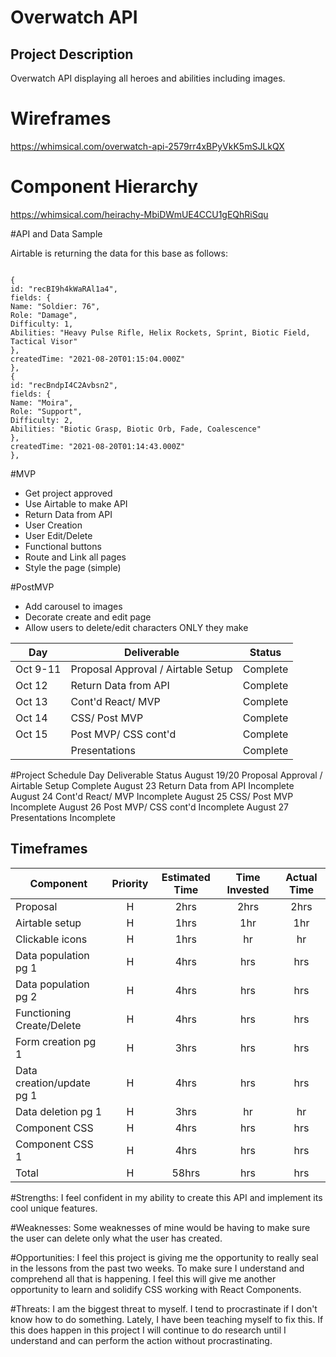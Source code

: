 # Overwatch API

## Project Description
Overwatch API displaying all heroes and abilities including images.

# Wireframes

https://whimsical.com/overwatch-api-2579rr4xBPyVkK5mSJLkQX

# Component Hierarchy

https://whimsical.com/heirachy-MbiDWmUE4CCU1gEQhRiSqu

#API and Data Sample

Airtable is returning the data for this base as follows:

```

{
id: "recBI9h4kWaRAl1a4",
fields: {
Name: "Soldier: 76",
Role: "Damage",
Difficulty: 1,
Abilities: "Heavy Pulse Rifle, Helix Rockets, Sprint, Biotic Field, Tactical Visor"
},
createdTime: "2021-08-20T01:15:04.000Z"
},
{
id: "recBndpI4C2Avbsn2",
fields: {
Name: "Moira",
Role: "Support",
Difficulty: 2,
Abilities: "Biotic Grasp, Biotic Orb, Fade, Coalescence"
},
createdTime: "2021-08-20T01:14:43.000Z"
},

```

#MVP
- Get project approved
- Use Airtable to make API
- Return Data from API
- User Creation
- User Edit/Delete
- Functional buttons
- Route and Link all pages
- Style the page (simple)

#PostMVP
- Add carousel to images
- Decorate create and edit page
- Allow users to delete/edit characters ONLY they make


| Day      | Deliverable                                | Status   |
| -------- | ------------------------------------------ | -------- |
| Oct 9-11 | Proposal Approval / Airtable Setup         | Complete |
| Oct 12   | Return Data from API      | Complete |
| Oct 13   | Cont'd React/ MVP          | Complete |
| Oct 14   | CSS/ Post MVP                | Complete |
| Oct 15   | Post MVP/ CSS cont'd     | Complete |
|   | Presentations                  | Complete |

#Project Schedule
Day	Deliverable	Status
August 19/20	Proposal Approval / Airtable Setup	Complete
August 23		Return Data from API  Incomplete
August 24		Cont'd React/ MVP  Incomplete
August 25		CSS/ Post MVP  Incomplete
August 26		Post MVP/ CSS cont'd  Incomplete
August 27	Presentations	Incomplete


## Timeframes

| Component                 | Priority | Estimated Time | Time Invested | Actual Time |
| ------------------------- | :------: | :------------: | :-----------: | :---------: |
| Proposal                  |    H     |      2hrs      |     2hrs      |    2hrs     |
| Airtable setup            |    H     |     1hrs      |      1hr      |     1hr     |
| Clickable icons           |    H     |      1hrs      |      hr      |     hr     |
| Data population pg 1      |    H     |      4hrs      |     hrs      |    hrs     |
| Data population pg 2      |    H     |      4hrs      |     hrs      |    hrs     |
| Functioning Create/Delete     |    H     |      4hrs      |     hrs      |    hrs     |
| Form creation pg 1        |    H     |      3hrs      |     hrs      |    hrs     |
| Data creation/update pg 1 |    H     |      4hrs      |     hrs      |    hrs     |
| Data deletion pg 1        |    H     |      3hrs      |      hr      |     hr     |
| Component CSS             |    H     |     4hrs      |     hrs      |    hrs     |
| Component CSS 1           |    H     |     4hrs      |     hrs      |    hrs     |
| Total                     |    H     |    58hrs     |     hrs     |    hrs    |



#Strengths: I feel confident in my ability to create this API and implement its cool unique features.


#Weaknesses: Some weaknesses of mine would be having to make sure the user can delete only what the user has created.


#Opportunities: I feel this project is giving me the opportunity to really seal in the lessons from the past two weeks. To make sure I understand and comprehend all that is happening. I feel this will give me another opportunity to learn and solidify CSS working with React Components.


#Threats: I am the biggest threat to myself. I tend to procrastinate if I don't know how to do something. Lately, I have been teaching myself to fix this. If this does happen in this project I will continue to do research until I understand and can perform the action without procrastinating.
